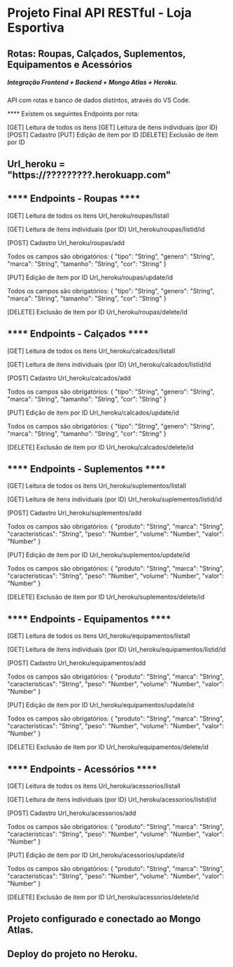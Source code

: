 # Projeto Final API RESTful - Loja Esportiva

## Rotas: Roupas, Calçados, Suplementos, Equipamentos e Acessórios

##### Integração Frontend + Backend + Mongo Atlas + Heroku.

API com rotas e banco de dados distintos, através do VS Code.

**** Existem os seguintes Endpoints por rota:

[GET] Leitura de todos os itens
[GET] Leitura de itens individuais (por ID)
[POST] Cadastro
[PUT] Edição de item por ID
[DELETE] Exclusão de item por ID

## Url_heroku = "https://?????????.herokuapp.com"

## **** Endpoints - Roupas ****

[GET] Leitura de todos os itens
Url_heroku/roupas/listall

[GET] Leitura de itens individuais (por ID)
Url_heroku/roupas/listid/id

[POST] Cadastro
Url_heroku/roupas/add

Todos os campos são obrigatórios:
{ "tipo": "String", 
  "genero": "String",
  "marca": "String", 
  "tamanho": "String",
  "cor": "String"
}

[PUT] Edição de item por ID
Url_heroku/roupas/update/id

Todos os campos são obrigatórios:
{ "tipo": "String", 
  "genero": "String",
  "marca": "String", 
  "tamanho": "String",
  "cor": "String"
}

[DELETE] Exclusão de item por ID
Url_heroku/roupas/delete/id

## **** Endpoints - Calçados ****

[GET] Leitura de todos os itens
Url_heroku/calcados/listall

[GET] Leitura de itens individuais (por ID)
Url_heroku/calcados/listid/id

[POST] Cadastro
Url_heroku/calcados/add

Todos os campos são obrigatórios:
{ "tipo": "String", 
  "genero": "String",
  "marca": "String", 
  "tamanho": "String",
  "cor": "String"
}

[PUT] Edição de item por ID
Url_heroku/calcados/update/id

Todos os campos são obrigatórios:
{ "tipo": "String", 
  "genero": "String",
  "marca": "String", 
  "tamanho": "String",
  "cor": "String"
}

[DELETE] Exclusão de item por ID
Url_heroku/calcados/delete/id

## **** Endpoints - Suplementos ****

[GET] Leitura de todos os itens
Url_heroku/suplementos/listall

[GET] Leitura de itens individuais (por ID)
Url_heroku/suplementos/listid/id

[POST] Cadastro
Url_heroku/suplementos/add

Todos os campos são obrigatórios:
{ "produto": "String", 
  "marca": "String",
  "caracteristicas": "String", 
  "peso": "Number",
  "volume": "Number",
  "valor": "Number"
}

[PUT] Edição de item por ID
Url_heroku/suplementos/update/id

Todos os campos são obrigatórios:
{ "produto": "String", 
  "marca": "String",
  "caracteristicas": "String", 
  "peso": "Number",
  "volume": "Number",
  "valor": "Number"
}

[DELETE] Exclusão de item por ID
Url_heroku/suplementos/delete/id

## **** Endpoints - Equipamentos ****

[GET] Leitura de todos os itens
Url_heroku/equipamentos/listall

[GET] Leitura de itens individuais (por ID)
Url_heroku/equipamentos/listid/id

[POST] Cadastro
Url_heroku/equipamentos/add

Todos os campos são obrigatórios:
{ "produto": "String", 
  "marca": "String",
  "caracteristicas": "String", 
  "peso": "Number",
  "volume": "Number",
  "valor": "Number"
}

[PUT] Edição de item por ID
Url_heroku/equipamentos/update/id

Todos os campos são obrigatórios:
{ "produto": "String", 
  "marca": "String",
  "caracteristicas": "String", 
  "peso": "Number",
  "volume": "Number",
  "valor": "Number"
}

[DELETE] Exclusão de item por ID
Url_heroku/equipamentos/delete/id

## **** Endpoints - Acessórios ****

[GET] Leitura de todos os itens
Url_heroku/acessorios/listall

[GET] Leitura de itens individuais (por ID)
Url_heroku/acessorios/listid/id

[POST] Cadastro
Url_heroku/acessorios/add

Todos os campos são obrigatórios:
{ "produto": "String", 
  "marca": "String",
  "caracteristicas": "String", 
  "peso": "Number",
  "volume": "Number",
  "valor": "Number"
}

[PUT] Edição de item por ID
Url_heroku/acessorios/update/id

Todos os campos são obrigatórios:
{ "produto": "String", 
  "marca": "String",
  "caracteristicas": "String", 
  "peso": "Number",
  "volume": "Number",
  "valor": "Number"
}

[DELETE] Exclusão de item por ID
Url_heroku/acessorios/delete/id

## Projeto configurado e conectado ao Mongo Atlas.

## Deploy do projeto no Heroku.
